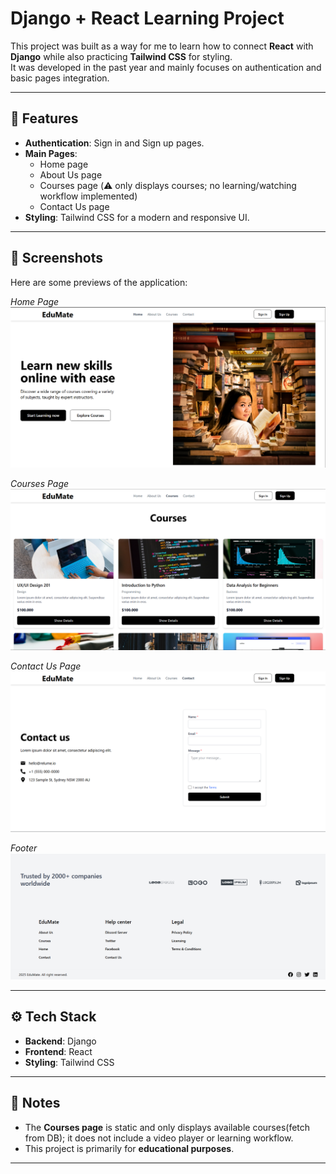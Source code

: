 # Django + React Learning Project

This project was built as a way for me to learn how to connect **React** with **Django** while also practicing **Tailwind CSS** for styling.  
It was developed in the past year and mainly focuses on authentication and basic pages integration.

---

## 🚀 Features
- **Authentication**: Sign in and Sign up pages.
- **Main Pages**:
  - Home page
  - About Us page
  - Courses page (⚠️ only displays courses; no learning/watching workflow implemented)
  - Contact Us page
- **Styling**: Tailwind CSS for a modern and responsive UI.

---

## 📸 Screenshots
Here are some previews of the application:

*Home Page*
![Home Page](screeenshots/Home.png)


*Courses Page*
![Courses](screeenshots/Courses.png)


*Contact Us Page*
![Contact Us](screeenshots/ContactUs.png)


*Footer*
![Footer](screeenshots/Footer.png)




---

## ⚙️ Tech Stack
- **Backend**: Django 
- **Frontend**: React 
- **Styling**: Tailwind CSS

---

## 📌 Notes
- The **Courses page** is static and only displays available courses(fetch from DB); it does not include a video player or learning workflow.
- This project is primarily for **educational purposes**.

---

